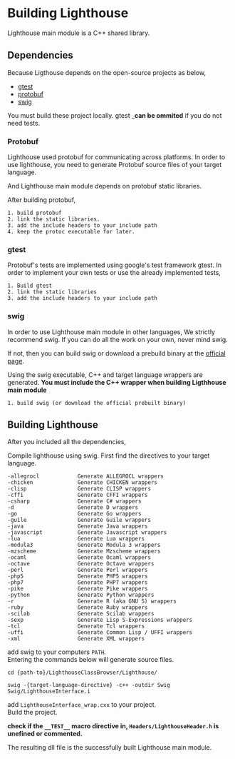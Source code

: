 # Building Lighthouse
Lighthouse main module is a C++ shared library.

## Dependencies
Because Ligthouse depends on the open-source projects as below,

- [gtest](https://github.com/google/googletest)
- [protobuf](https://github.com/google/protobuf)
- [swig](https://github.com/swig/swig)

You must build these project locally.
gtest ___can be ommited__ if you do not need tests.

### Protobuf
Lighthouse used protobuf for communicating across platforms.
In order to use lighthouse, you need to generate Protobuf source files
of your target language.

And Lighthouse main module depends on protobuf static libraries.

After building protobuf,
```
1. build protobuf
2. link the static libraries.
3. add the include headers to your include path
4. keep the protoc executable for later.
```

### gtest
Protobuf's tests are implemented using google's test framework gtest.
In order to implement your own tests or use the already implemented tests,

```
1. Build gtest
2. link the static libraries
3. add the include headers to your include path
```

### swig
In order to use Lighthouse main module in other languages, We strictly recommend swig.
If you can do all the work on your own, never mind swig.

If not, then you can build swig or download a prebuild binary at the [official page](www.swig.org).

Using the swig executable, C++ and target language wrappers are generated.
__You must include the C++ wrapper when building Ligthhouse main module__

```
1. build swig (or download the official prebuilt binary)
```


## Building Lighthouse
After you included all the dependencies,

Compile lighthouse using swig.
First find the directives to your target language.

```
-allegrocl            Generate ALLEGROCL wrappers  
-chicken              Generate CHICKEN wrappers  
-clisp                Generate CLISP wrappers  
-cffi                 Generate CFFI wrappers  
-csharp               Generate C# wrappers  
-d                    Generate D wrappers  
-go                   Generate Go wrappers  
-guile                Generate Guile wrappers  
-java                 Generate Java wrappers  
-javascript           Generate Javascript wrappers  
-lua                  Generate Lua wrappers  
-modula3              Generate Modula 3 wrappers  
-mzscheme             Generate Mzscheme wrappers  
-ocaml                Generate Ocaml wrappers  
-octave               Generate Octave wrappers  
-perl                 Generate Perl wrappers  
-php5                 Generate PHP5 wrappers  
-php7                 Generate PHP7 wrappers  
-pike                 Generate Pike wrappers  
-python               Generate Python wrappers  
-r                    Generate R (aka GNU S) wrappers  
-ruby                 Generate Ruby wrappers  
-scilab               Generate Scilab wrappers  
-sexp                 Generate Lisp S-Expressions wrappers  
-tcl                  Generate Tcl wrappers  
-uffi                 Generate Common Lisp / UFFI wrappers  
-xml                  Generate XML wrappers  
```

add swig to your computers ```PATH```.  
Entering the commands below will generate source files.

```
cd {path-to}/LighthouseClassBrowser/Lighthouse/

swig -{target-language-directive} -c++ -outdir Swig Swig/LighthouseInterface.i
```

add ```LighthouseInterface_wrap.cxx``` to your project.  
Build the project.

__check if the ```__TEST__``` macro directive in, ```Headers/LighthouseHeader.h``` is unefined or commented.__

The resulting dll file is the successfully built Lighthouse main module.
